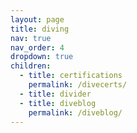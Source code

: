 ```yaml
---
layout: page
title: diving
nav: true
nav_order: 4
dropdown: true
children:
  - title: certifications
    permalink: /divecerts/
  - title: divider
  - title: diveblog
    permalink: /diveblog/
---
```

